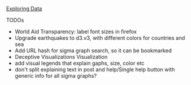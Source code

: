 [Exploring Data](http://exploringdata.github.com/)

TODOs

* World Aid Transparency: label font sizes in firefox
* Upgrade earthquakes to d3.v3, with different colors for countries and sea
* Add URL hash for sigma graph search, so it can be bookmarked
* Deceptive Visualizations Visualization
* add visual legends that explain gaphs, size, color etc
* don't split explaining text in post and help/Single help button with generic info for all sigma graphs?